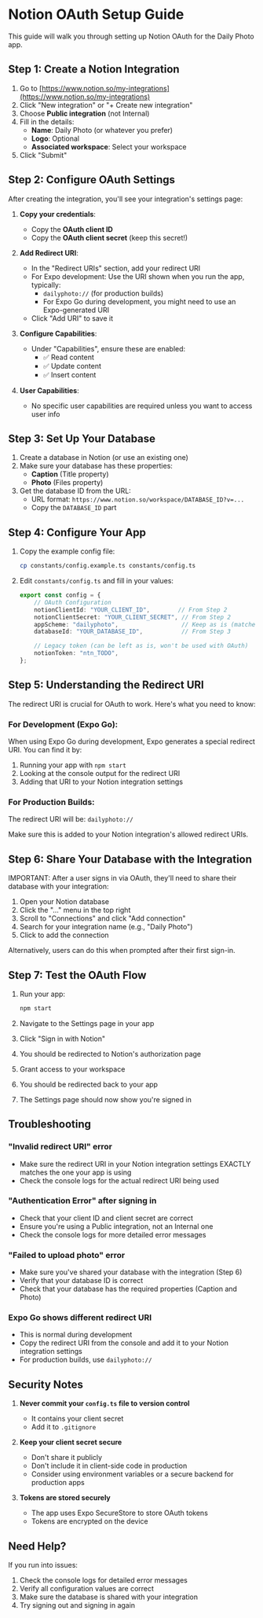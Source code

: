 # Notion OAuth Setup Guide

This guide will walk you through setting up Notion OAuth for the Daily Photo app.

## Step 1: Create a Notion Integration

1. Go to [https://www.notion.so/my-integrations](https://www.notion.so/my-integrations)
2. Click "New integration" or "+ Create new integration"
3. Choose **Public integration** (not Internal)
4. Fill in the details:
   - **Name**: Daily Photo (or whatever you prefer)
   - **Logo**: Optional
   - **Associated workspace**: Select your workspace
5. Click "Submit"

## Step 2: Configure OAuth Settings

After creating the integration, you'll see your integration's settings page:

1. **Copy your credentials**:
   - Copy the **OAuth client ID**
   - Copy the **OAuth client secret** (keep this secret!)

2. **Add Redirect URI**:
   - In the "Redirect URIs" section, add your redirect URI
   - For Expo development: Use the URI shown when you run the app, typically:
     - `dailyphoto://` (for production builds)
     - For Expo Go during development, you might need to use an Expo-generated URI
   - Click "Add URI" to save it

3. **Configure Capabilities**:
   - Under "Capabilities", ensure these are enabled:
     - ✅ Read content
     - ✅ Update content
     - ✅ Insert content

4. **User Capabilities**:
   - No specific user capabilities are required unless you want to access user info

## Step 3: Set Up Your Database

1. Create a database in Notion (or use an existing one)
2. Make sure your database has these properties:
   - **Caption** (Title property)
   - **Photo** (Files property)
3. Get the database ID from the URL:
   - URL format: `https://www.notion.so/workspace/DATABASE_ID?v=...`
   - Copy the `DATABASE_ID` part

## Step 4: Configure Your App

1. Copy the example config file:
   ```bash
   cp constants/config.example.ts constants/config.ts
   ```

2. Edit `constants/config.ts` and fill in your values:
   ```typescript
   export const config = {
       // OAuth Configuration
       notionClientId: "YOUR_CLIENT_ID",        // From Step 2
       notionClientSecret: "YOUR_CLIENT_SECRET", // From Step 2
       appScheme: "dailyphoto",                  // Keep as is (matches app.json)
       databaseId: "YOUR_DATABASE_ID",           // From Step 3

       // Legacy token (can be left as is, won't be used with OAuth)
       notionToken: "ntn_TODO",
   };
   ```

## Step 5: Understanding the Redirect URI

The redirect URI is crucial for OAuth to work. Here's what you need to know:

### For Development (Expo Go):
When using Expo Go during development, Expo generates a special redirect URI. You can find it by:
1. Running your app with `npm start`
2. Looking at the console output for the redirect URI
3. Adding that URI to your Notion integration settings

### For Production Builds:
The redirect URI will be: `dailyphoto://`

Make sure this is added to your Notion integration's allowed redirect URIs.

## Step 6: Share Your Database with the Integration

IMPORTANT: After a user signs in via OAuth, they'll need to share their database with your integration:

1. Open your Notion database
2. Click the "..." menu in the top right
3. Scroll to "Connections" and click "Add connection"
4. Search for your integration name (e.g., "Daily Photo")
5. Click to add the connection

Alternatively, users can do this when prompted after their first sign-in.

## Step 7: Test the OAuth Flow

1. Run your app:
   ```bash
   npm start
   ```

2. Navigate to the Settings page in your app

3. Click "Sign in with Notion"

4. You should be redirected to Notion's authorization page

5. Grant access to your workspace

6. You should be redirected back to your app

7. The Settings page should now show you're signed in

## Troubleshooting

### "Invalid redirect URI" error
- Make sure the redirect URI in your Notion integration settings EXACTLY matches the one your app is using
- Check the console logs for the actual redirect URI being used

### "Authentication Error" after signing in
- Check that your client ID and client secret are correct
- Ensure you're using a Public integration, not an Internal one
- Check the console logs for more detailed error messages

### "Failed to upload photo" error
- Make sure you've shared your database with the integration (Step 6)
- Verify that your database ID is correct
- Check that your database has the required properties (Caption and Photo)

### Expo Go shows different redirect URI
- This is normal during development
- Copy the redirect URI from the console and add it to your Notion integration settings
- For production builds, use `dailyphoto://`

## Security Notes

1. **Never commit your `config.ts` file to version control**
   - It contains your client secret
   - Add it to `.gitignore`

2. **Keep your client secret secure**
   - Don't share it publicly
   - Don't include it in client-side code in production
   - Consider using environment variables or a secure backend for production apps

3. **Tokens are stored securely**
   - The app uses Expo SecureStore to store OAuth tokens
   - Tokens are encrypted on the device

## Need Help?

If you run into issues:
1. Check the console logs for detailed error messages
2. Verify all configuration values are correct
3. Make sure the database is shared with your integration
4. Try signing out and signing in again
